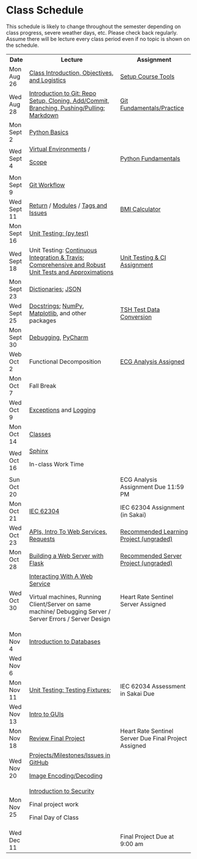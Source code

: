 # Class Schedule

This schedule is likely to change throughout the semester depending on class
progress, severe weather days, etc.  Please check back regularly.  Assume there 
will be lecture every class period even if no topic is shown on the schedule.

<table>

<tr>
<th>Date</th>
<th>Lecture</th>
<th>Assignment</th>
</tr>

<tr>
<td>Mon Aug 26</td>
  <td><a href="Lectures/Intro_Lecture.md">Class Introduction, Objectives, and Logistics</a></td>
  <td><a href="Assignments/01_tool_setup_git_intro.md">Setup Course Tools</a></td>
</tr>

<tr>
<td>Wed Aug 28</td>
<td><a href="Lectures/intro_to_git.md">Introduction to Git:  Repo Setup, 
  Cloning, Add/Commit, Branching, Pushing/Pulling</a>;   
  <a href="Resources/markdown.md">Markdown</a></td>
  
  <td><a href="Assignments/02_git_fundamentals_practice.md">Git Fundamentals/Practice</a></td
</tr>

<tr>
<td>Mon Sept 2</td>
  <td><a href="Lectures/python_basics.md">Python Basics</a>
  </td>
  <td></td>
</tr>

<tr>
<td>Wed Sept 4</td>
<td><a href="Lectures/virtual_environments.md">Virtual Environments</a> / 

<a href="Lectures/variable_scope.md">Scope</a>

</td>
<td><a href="Assignments/PythonFundamentalAssignment.md">Python Fundamentals</a></td>
</tr>

<tr>
<td>Mon Sept 9</td> 
<td><a href="Lectures/git_workflow.md">Git Workflow</a> 
</td>
<td></td>
</tr>

<tr>
<td>Wed Sept 11</td>
<td>
<a href="Lectures/return_keyword.md">Return</a> /
<a href="Lectures/modules.md">Modules</a> / 
<a href="Lectures/git_workflow_more.md">Tags and Issues</a> 
</td>
<td><a href="Assignments/BMICalculatorAssignment.md">BMI Calculator</a></td>
</tr>

<tr>
<td>Mon Sept 16</td>
<td><a href="Lectures/unit_testing.md">Unit Testing: (py.test)</a></td>
<td></td>
</tr>

<tr>
<td>Wed Sept 18</td>
<td>Unit Testing: <a href="Lectures/continuous_integration_travis.md">Continuous 
Integration & Travis</a>;
<a href="Lectures/robust_testing.md">Comprehensive and Robust Unit Tests and Approximations</a></td>
<td><a href="Assignments/UnitTestingCIAssignment.md">Unit Testing & CI Assignment</a></td>
</tr>

<tr>
<td>Mon Sept 23</td>
<td><a href="Lectures/dictionaries.md">Dictionaries</a>;
<a href="Lectures/json.md">JSON</td>
<td></td>
</tr>

<tr>
<td>Wed Sept 25</td>
<td>
<a href="Lectures/docstrings.md">Docstrings</a>;
<a href="Lectures/numpy.md">NumPy</a>, 
<a href="Lectures/matplotlib.md">Matplotlib</a>, and other packages</a>
</td>
<td><a href="Assignments/TSHTestDataConversion">TSH Test Data Conversion</td>
</tr>

<tr>
<td>Mon Sept 30</td>
<td><a href="Lectures/debugging.md">Debugging</a>, 
<a href="Resources/PyCharm">PyCharm</a></td>
<td></td>
</tr>

<tr>
<td>Web Oct 2</td>
<td>Functional Decomposition</td>
<td><a href="Assignments/ECG_Analysis">ECG Analysis Assigned</a></td>
</tr>

<tr>
<td>Mon Oct 7</td>
<td>Fall Break

</td>
<td></td>
</tr>

<tr>
<td>Wed Oct 9</td>
<td><a href="Lectures/exceptions_active_lecture.md">Exceptions</a> and 
<a href="Lectures/logging.md">Logging</a>
</td>
<td></td>
</tr>

<tr>
<td>Mon Oct 14</td>
<td>
<a href="Lectures/classes.md">Classes</a>  
</td>
<td></td>
</tr>

<tr>
<td>Wed Oct 16</td>
<td><a href="Lectures/sphinx.md">Sphinx</a>

In-class Work Time
</td>
<td></td>
</tr>

<tr>
<td> Sun Oct 20</td>
<td></td>
<td>ECG Analysis Assignment Due 11:59 PM</td>
<tr>

<td>Mon Oct 21</td>
<td><a href="https://en.wikipedia.org/wiki/IEC_62304">IEC 62304</td>
<td>IEC 62304 Assignment (in Sakai)</td>
</tr>

<tr>
<td>Wed Oct 23</td>
<td><a href="Lectures/apis_webservices_requests.md">
APIs, Intro To Web Services, Requests</a></td>
<td><a href="Lectures/name_server_project.md">Recommended Learning Project (ungraded)</a></td>
</tr>

<tr>
<td>Mon Oct 28</td>
<td><a href="Lectures/flask_server_setup.md">
       Building a Web Server with Flask</a></td>
<td><a href="Lectures/time_server_project.md">Recommended Server Project
(ungraded)</a></td>
</tr>

<tr>
<td>Wed Oct 30</td>
  <td><a href="https://github.com/awaxye/BME547/blob/master/Lectures/Lecture14Mar22.md">Interacting With A Web Service</a>
  
  Virtual machines, Running Client/Server on same machine/ Debugging Server /
  Server Errors / Server Design</td>
  <td><!--<a href="Assignments/heart_rate_sentinel_server_assignment.md">-->Heart Rate Sentinel Server Assigned</td> 
</tr>

<tr>
<td>Mon Nov 4</td>

  <td><a href="https://github.com/awaxye/BME547/blob/master/Lectures/Lecture15Mar27.md">Introduction to Databases</td>
<td>

</td>
</tr>

<tr>
<td>Wed Nov 6</td>

  <td></td>
  <td></td>
</tr>

<tr>
  <td>Mon Nov 11</td>
  <td><a href="Lectures/testing_fixtures_and_other_testing.md">Unit Testing:  Testing Fixtures</a>;</td>
  <td>IEC 62034 Assessment in Sakai Due</td>
</tr>

<tr>
<td>Wed Nov 13</td>
<td><a href="Lectures/intro_to_gui.md">Intro to GUIs</a></td>
<td></td>
</tr>

<tr>
<td>Mon Nov 18</td>
<td><a href="Lectures/April-5-2019-Misc.md">Review Final Project</a></td>
<td>Heart Rate Sentinel Server Due

<!--<a href="Assignments/final_image_processor.md">-->Final Project Assigned</td>
</tr>

<tr>
<td>Wed Nov 20</td>
<td><a href="Lectures/github_teams.md">Projects/Milestones/Issues in GitHub</a>

<a href="Lectures/image_encoding_decoding.md">Image Encoding/Decoding</a>
</td>
<td></td>
</tr>

<tr>
<td>Mon Nov 25</td>
<td><a href="Lectures/intro_to_security.md">Introduction to Security</a>

Final project work

Final Day of Class
</td>
<td></td>
</tr>

<tr>
<td>Wed Dec 11</td>
<td></td>
<td> Final Project Due at 9:00 am </td>
</tr>

<table>
